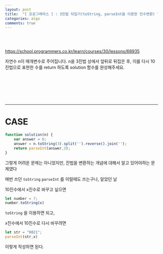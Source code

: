 ```yaml
---
layout: post
title:  "[ 프로그래머스 ] : 3진법 뒤집기(toString, parseInt을 이용한 진수변환) "
categories: algo
comments: true
---
```


<br>

<br>

https://school.programmers.co.kr/learn/courses/30/lessons/68935

자연수 n이 매개변수로 주어집니다. n을 3진법 상에서 앞뒤로 뒤집은 후, 이를 다시 10진법으로 표현한 수를 return 하도록 solution 함수를 완성해주세요.

<br>

<br>

<br>

<br>

<br>


---

# CASE

~~~js
function solution(n) {
    var answer = 0;
    answer = n.toString(3).split('').reverse().join('');
    return parseInt(answer,3);
}
~~~

그렇게 어려운 문제는 아니었지만, 진법을 변환하는 개념에 대해서 알고 있어야하는 문제였다

매번 쓰던 `toString` `parseInt` 를 이럴때도 쓰는구나, 알았던 날

10진수에서 x진수로 바꾸고 싶으면

~~~javascript
let number = 7;
number.toString(x)
~~~

`toString` 을 이용하면 되고,

x진수에서 10진수로 다시 바꾸려면

~~~javascript
let str = "0021";
parseInt(str,x)
~~~

이렇게 작성하면 된다.



<br>

<br>

<br>

<br>

<br>

<br>



